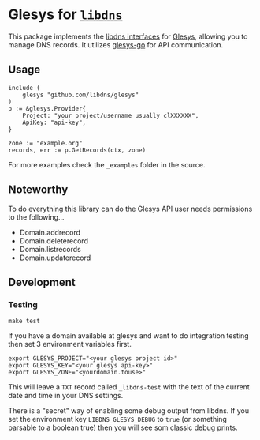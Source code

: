 <!--
SPDX-FileCopyrightText: 2024 Peter Magnusson <me@kmpm.se>

SPDX-License-Identifier: MIT
-->

Glesys for [`libdns`](https://github.com/libdns/libdns)
==============================================================

This package implements the [libdns interfaces](https://github.com/libdns/libdns) for [Glesys](https://glesys.se), allowing you to manage DNS records.
It utilizes [glesys-go](https://github.com/glesys/glesys-go) for API communication.

## Usage
```golang
include (
    glesys "github.com/libdns/glesys"
)
p := &glesys.Provider{
    Project: "your project/username usually clXXXXXX",
    ApiKey: "api-key",
}

zone := "example.org"
records, err := p.GetRecords(ctx, zone)
```
For more examples check the `_examples` folder in the source.

## Noteworthy
To do everything this library can do the Glesys API user needs permissions to the following...

- Domain.addrecord
- Domain.deleterecord
- Domain.listrecords
- Domain.updaterecord

## Development
### Testing
```shell
make test
```

If you have a domain available at glesys and want to do integration testing
then set 3 environment variables first.
```shell
export GLESYS_PROJECT="<your glesys project id>"
export GLESYS_KEY="<your glesys api-key>"
export GLESYS_ZONE="<yourdomain.touse>"
```
This will leave a `TXT` record called `_libdns-test` with the text of the current date and time 
in your DNS settings.

There is a "secret" way of enabling some debug output from libdns.
If you set the environment key `LIBDNS_GLESYS_DEBUG` to `true` (or something
parsable to a boolean true) then you will see som classic debug prints.
